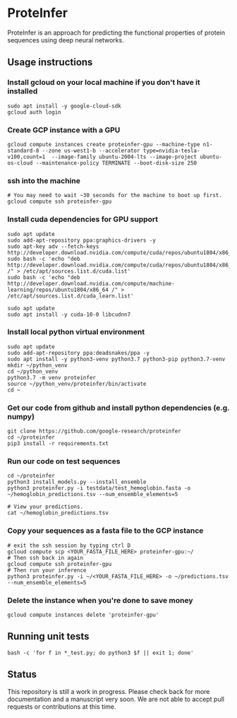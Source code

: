 # ProteInfer

ProteInfer is an approach for predicting the functional properties of protein
sequences using deep neural networks.

## Usage instructions

### Install gcloud on your local machine if you don't have it installed
```
sudo apt install -y google-cloud-sdk
gcloud auth login
```

### Create GCP instance with a GPU
```
gcloud compute instances create proteinfer-gpu --machine-type n1-standard-8 --zone us-west1-b --accelerator type=nvidia-tesla-v100,count=1  --image-family ubuntu-2004-lts --image-project ubuntu-os-cloud --maintenance-policy TERMINATE --boot-disk-size 250
```

### ssh into the machine
```
# You may need to wait ~30 seconds for the machine to boot up first.
gcloud compute ssh proteinfer-gpu
```

### Install cuda dependencies for GPU support
```
sudo apt update
sudo add-apt-repository ppa:graphics-drivers -y
sudo apt-key adv --fetch-keys http://developer.download.nvidia.com/compute/cuda/repos/ubuntu1804/x86_64/7fa2af80.pub
sudo bash -c 'echo "deb http://developer.download.nvidia.com/compute/cuda/repos/ubuntu1804/x86_64 /" > /etc/apt/sources.list.d/cuda.list'
sudo bash -c 'echo "deb http://developer.download.nvidia.com/compute/machine-learning/repos/ubuntu1804/x86_64 /" > /etc/apt/sources.list.d/cuda_learn.list'

sudo apt update
sudo apt install -y cuda-10-0 libcudnn7
```

### Install local python virtual environment
```
sudo apt update
sudo add-apt-repository ppa:deadsnakes/ppa -y
sudo apt install -y python3-venv python3.7 python3-pip python3.7-venv 
mkdir ~/python_venv
cd ~/python_venv
python3.7 -m venv proteinfer
source ~/python_venv/proteinfer/bin/activate
cd ~
```

### Get our code from github and install python dependencies (e.g. numpy)
```
git clone https://github.com/google-research/proteinfer
cd ~/proteinfer
pip3 install -r requirements.txt
```

### Run our code on test sequences
```
cd ~/proteinfer
python3 install_models.py --install_ensemble
python3 proteinfer.py -i testdata/test_hemoglobin.fasta -o ~/hemoglobin_predictions.tsv --num_ensemble_elements=5

# View your predictions.
cat ~/hemoglobin_predictions.tsv
```

### Copy your sequences as a fasta file to the GCP instance
```
# exit the ssh session by typing ctrl D
gcloud compute scp <YOUR_FASTA_FILE_HERE> proteinfer-gpu:~/
# Then ssh back in again
gcloud compute ssh proteinfer-gpu
# Then run your inference
python3 proteinfer.py -i ~/<YOUR_FASTA_FILE_HERE> -o ~/predictions.tsv --num_ensemble_elements=5
```

### Delete the instance when you're done to save money
```
gcloud compute instances delete 'proteinfer-gpu'
```


## Running unit tests
```
bash -c 'for f in *_test.py; do python3 $f || exit 1; done'
```

## Status

This repository is still a work in progress. Please check back for more
documentation and a manuscript very soon. We are not able to accept pull 
requests or contributions at this time.
